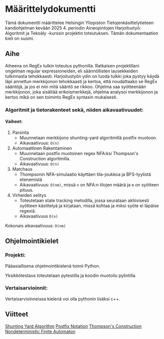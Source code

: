 # Määrittelydokumentti

Tämä dokumentti määrittelee Helsingin Yliopiston Tietojenkäsittelytieteen kandiohjelman kevään 2025 4. periodin Aineopintojen Harjoitustyö: Algoritmit ja Tekoäly -kurssin projektin toteutuksen. Tämän dokumentaation kieli on suomi.

## Aihe

Aiheena on RegEx tulkin toteutus pythonilla. Ratkaisen projektillani ongelman regular expressioneiden, eli säännöllisten lausekkeiden tulkinnasta tehokkaasti. Harjoitustyön ydin on luoda tulkki joka pystyy käydä läpi annettun merkkijonon tehokkaasti ja kertoa, että noudattaako se RegEx sääntöjä, ja jos ei niin mitä sääntö se rikkoo. Ohjelma saa syötteenään merkkijonon, joka sisältää erikoismerkkejä, ohjelma analysoi merkkijonon ja kertoo mikä on sen toiminto RegEx syntaxin mukaisesti.

### Algoritmit ja tietorakenteet sekä, niiden aikavaativuudet:
#### Vaiheet:
1. Parsinta
    - Muunnetaan merkkijono shunting-yard algoritmillä postfix muotoon.
    - Aikavaativuus: ``O(n)``
2. Automaattinen Rakentaminen
    - Muunnetaan postfix muotoinen regex NFA:ksi Thompson's Construction algoritmilla.
    - Aikavaativuus: ``O(n)``
3. Matchaus
    - Thompsonin NFA-simulaatio käyttäen tila-joukkoa ja BFS-tyylistä etenemistä
    - Aikavaativuus: ``O(nm)``, missä ``n`` on NFA:n tilojen määrä ja ``m`` on syötteen pituus.
4. Virheiden selitys
    - Toteutetaan state tracking metodilla, jossa seurataan aktiivisesti syötteen käsittelyä ja kirjataan, missä kohtaa ja miksi syöte ei läpäise regexiä.
    - Aikavaativuus ``O(n)``

Kokonais aikavaativuus: ``O(nm)``

## Ohjelmointikielet

### Projekti:

Pääasiallisena ohjelmointikielenä toimii Python.

Yksikkötestaus toteutetaan pytestilla ja koodin muotoilu pylintilla.

### Vertaisarvioinnit:

Vertaisarvioinneissa kielenä voi olla pythonin lisäksi c++.

## Viitteet
[Shunting Yard Algorithm](https://en.wikipedia.org/wiki/Shunting_yard_algorithm)
[Postfix Notation](https://simple.wikipedia.org/wiki/Postfix_notation)
[Thompson's Construction](https://en.wikipedia.org/wiki/Thompson%2527s_construction)
[Nondeterministic Finite Automaton](https://en.wikipedia.org/wiki/Nondeterministic_finite_automaton)